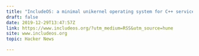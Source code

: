 ```yaml
---
title: "IncludeOS: a minimal unikernel operating system for C++ services"
draft: false
date: 2019-12-29T13:47:57Z
link: https://www.includeos.org/?utm_medium=RSS&utm_source=hune
site: www.includeos.org
topic: Hacker News  

---
```

